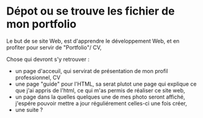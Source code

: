 # Dépot ou se trouve les fichier de mon portfolio
Le but de se site Web, est d'apprendre le développement Web, et en profiter pour servir de "Portfolio"/ CV, 

Chose qui devront s'y retrouver : 
 - un page d'acceuil, qui servirat de présentation de mon profil professionnel, CV
 - une page "guide" pour l'HTML, sa serat plutot une page qui explique ce que j'ai appris de l'html, ce qui m'as permis de réaliser ce site web, 
- un page dans la quelles quelques une de mes photo seront affiché, j'espére pouvoir mettre a jour réguliérement celles-ci une fois créer, 
- une suite ? 
